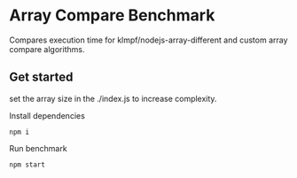 # Array Compare Benchmark

Compares execution time for klmpf/nodejs-array-different and custom array compare algorithms.

## Get started

set the array size in the ./index.js to increase complexity.

Install dependencies

```
npm i
```

Run benchmark

```
npm start
```
